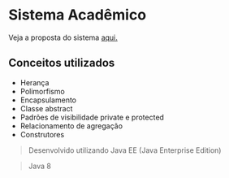 <h1>Sistema Acadêmico</h1>
<p>
Veja a proposta do sistema
<a href="https://drive.google.com/open?id=1X85wVsfCdaVpEJgLKHdwDpjvhpHvF_Al">aqui.</a>
</p>

<h2>Conceitos utilizados</h2>
<div style="display: inline;">  
  <ul>
  <li>Herança</li> 
  <li>Polimorfismo</li>
  <li>Encapsulamento</li>
  <li>Classe abstract</li>
  <li>Padrões de visibilidade private e protected </li>
  <li>Relacionamento de agregação</li>
  <li>Construtores</li>
  <ul>
</div>
    
 > Desenvolvido utilizando Java EE (Java Enterprise Edition)
 
 > Java 8 
 

 

